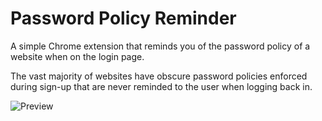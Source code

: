 # Password Policy Reminder

A simple Chrome extension that reminds you of the password policy of a website
when on the login page.

The vast majority of websites have obscure password policies enforced
during sign-up that are never reminded to the user when logging back in.

![Preview](http://i.imgur.com/OYTm8YJ.png)
